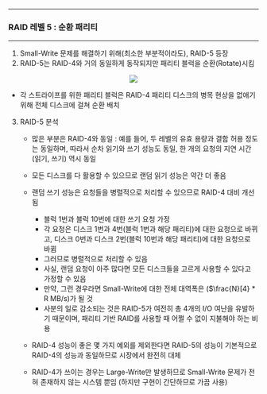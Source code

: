 -----
### RAID 레벨 5 : 순환 패리티
-----
1. Small-Write 문제를 해결하기 위해(최소한 부분적이라도), RAID-5 등장
2. RAID-5는 RAID-4와 거의 동일하게 동작되지만 패리티 블럭을 순환(Rotate)시킴
<div align="center">
<img src="https://github.com/user-attachments/assets/2d25141f-e4e9-49a4-8e62-a7155e86f4c3">
</div>

   - 각 스트라이프를 위한 패리티 블럭은 RAID-4 패리티 디스크의 병목 현상을 없애기 위해 전체 디스크에 걸쳐 순환 배치

3. RAID-5 분석
   - 많은 부분은 RAID-4와 동일 : 예를 들어, 두 레벨의 유효 용량과 결함 허용 정도는 동일하며, 따라서 순차 읽기와 쓰기 성능도 동일, 한 개의 요청의 지연 시간(읽기, 쓰기) 역시 동일
   - 모든 디스크를 다 활용할 수 있으므로 랜덤 읽기 성능은 약간 더 좋음
   - 랜덤 쓰기 성능은 요청들을 병렬적으로 처리할 수 있으므로 RAID-4 대비 개선됨
     + 블럭 1번과 블럭 10번에 대한 쓰기 요청 가정
     + 각 요청은 디스크 1번과 4번(블럭 1번과 해당 패리티)에 대한 요청으로 바뀌고, 디스크 0번과 디스크 2번(블럭 10번과 해당 패리티)에 대한 요청으로 바뀜
     + 그러므로 병렬적으로 처리할 수 있음
     + 사실, 랜덤 요청이 아주 많다면 모든 디스크들을 고르게 사용할 수 있다고 가정할 수 있음
     + 만약, 그런 경우라면 Small-Write에 대한 전체 대역폭은 ($\frac{N}[4} * R MB/s)가 될 것
     + 사분의 일로 감소되는 것은 RAID-5가 여전히 총 4개의 I/O 여난을 유발하기 때문이며, 패리티 기반 RAID를 사용할 때 어쩔 수 없이 지불해야 하는 비용

   - RAID-4 성능이 좋은 몇 가지 예외를 제외한다면 RAID-5의 성능이 기본적으로 RAID-4의 성능과 동일하므로 시장에서 완전히 대체
   - RAID-4가 쓰이는 경우는 Large-Write만 발생하므로 Small-Write 문제가 전혀 존재하지 않는 시스템 뿐임 (하지만 구현이 간단하므로 가끔 사용)
